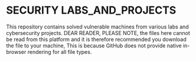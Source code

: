 # SECURITY LABS_AND_PROJECTS
This repository contains solved vulnerable machines from various labs and cybersecurity projects.
DEAR READER, PLEASE NOTE, the files here cannot be read from this platform and it is therefore recommended you download the file to your machine,
This is because GitHub does not provide native in-browser rendering for all file types.
